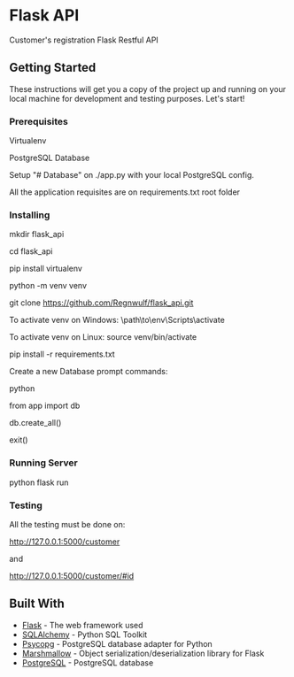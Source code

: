 # Flask API

Customer's registration Flask Restful API

## Getting Started

These instructions will get you a copy of the project up and running on your local machine for development and testing purposes. Let's start!

### Prerequisites

Virtualenv

PostgreSQL Database

Setup "# Database" on ./app.py with your local PostgreSQL config.

All the application requisites are on requirements.txt root folder

### Installing

mkdir flask_api

cd flask_api

pip install virtualenv

python -m venv venv

git clone https://github.com/Regnwulf/flask_api.git

To activate venv on Windows:
\path\to\env\Scripts\activate

To activate venv on Linux:
source venv/bin/activate

pip install -r requirements.txt

Create a new Database prompt commands:

python

from app import db

db.create_all()

exit()

### Running Server

python flask run

### Testing

All the testing must be done on:

 http://127.0.0.1:5000/customer

 and

 http://127.0.0.1:5000/customer/#id

## Built With

* [Flask](https://flask.palletsprojects.com/en/1.1.x/) - The web framework used
* [SQLAlchemy](https://docs.sqlalchemy.org/en/13/) - Python SQL Toolkit
* [Psycopg](https://www.psycopg.org/docs/) - PostgreSQL database adapter for Python
* [Marshmallow](https://marshmallow.readthedocs.io/en/stable/examples.html/) - Object serialization/deserialization library for Flask
* [PostgreSQL](https://www.postgresql.org/docs/) - PostgreSQL database

